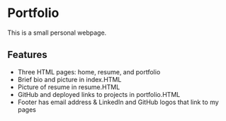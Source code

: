# Portfolio
This is a small personal webpage.

## Features
- Three HTML pages: home, resume, and portfolio
- Brief bio and picture in index.HTML
- Picture of resume in resume.HTML
- GitHub and deployed links to projects in portfolio.HTML
- Footer has email address & LinkedIn and GitHub logos that link to my pages
